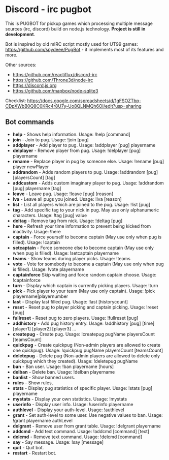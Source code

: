 # Discord - irc pugbot

This is PUGBOT for pickup games which processing multiple message sources (irc, discord) build on node.js technology. **Project is still in development**.

Bot is inspired by old mIRC script mostly used for UT99 games: https://github.com/spydeee/PugBot - it implements most of its features and more.

Other sources:

* https://github.com/reactiflux/discord-irc
* https://github.com/Throne3d/node-irc
* https://discord.js.org
* https://github.com/mapbox/node-sqlite3

Checklist: https://docs.google.com/spreadsheets/d/1gFSOZTbp-CDpXWbB0Q8C0KRc4r8U7y-Uo8QLNMQh6OI/edit?usp=sharing

## Bot commands

* **help** - Shows help information. Usage: !help [command]
* **join** - Join to pug. Usage: !join [pug]
* **addplayer** - Add player to pug. Usage: !addplayer [pug] playername
* **delplayer** - Remove player from pug. Usage: !delplayer [pug] playername
* **rename** - Replace player in pug by someone else. Usage: !rename [pug] player newPlayer
* **addrandom** - Adds random players to pug. Usage: !addrandom [pug] [playersCount] [tag]
* **addcustom** - Adds custom imaginary player to pug. Usage: !addrandom [pug] playername [tag]
* **leave** - Leave pug. Usage: !leave [pug] [reason]
* **lva** - Leave all pugs you joined. Usage: !lva [reason]
* **list** - List all players which are joined to the pug. Usage: !list [pug]
* **tag** - Add specific tag to your nick in pug. May use only alphanumeric characters. Usage: !tag [pug] value
* **deltag** - Remove tag from nick. Usage: !deltag [pug]
* **here** - Refresh your time information to prevent being kicked from inactivity. Usage: !here
* **captain** - Force yourself to become captain (May use only when pug is filled). Usage: !captain
* **setcaptain** - Force someone else to become captain (May use only when pug is filled). Usage: !setcaptain playername
* **teams** - Show teams during player picks. Usage: !teams
* **vote** - Vote for somebody to become a captain (May use only when pug is filled). Usage: !vote playername
* **captainforce** Skip waiting and force random captain choose. Usage: !captainforce
* **turn** - Display which captain is currently picking players. Usage: !turn
* **pick** - Pick player to your team (May use only captain). Usage: !pick playername|playernumber
* **last** - Display last filled pug. Usage: !last [historycount]
* **reset** - Reset pug to player picking and captain picking. Usage: !reset [pug]
* **fullreset** - Reset pug to zero players. Usage: !fullreset [pug]
* **addhistory** - Add pug history entry. Usage: !addhistory [pug] [time] [player1] [player2] [player3] ...
* **createpug** - Create pug. Usage: !createpug pugName playersCount [teamsCount]
* **quickpug** - Create quickpug (Non-admin players are allowed to create one quickpug). Usage: !quickpug pugName playersCount [teamsCount]
* **deletepug** - Delete pug (Non-admin players are allowed to delete only quickpug which they created). Usage: !deletepug pugName
* **ban** - Ban user. Usage: !ban playername [hours]
* **delban** - Delete ban. Usage: !delban playername
* **banlist** - Show banned users.
* **rules** - Show rules,
* **stats** - Display pug statistics of specific player. Usage: !stats [pug] playername
* **mystats** - Display your own statistics. Usage: !mystats
* **userinfo** - Display user info. Usage: !userinfo playername
* **authlevel** - Display your auth-level. Usage: !authlevel
* **grant** - Set auth-level to some user. Use negative values to ban. Usage: !grant playername authLevel
* **delgrant** - Remove user from grant table. Usage: !delgrant playername
* **addcmd** - Add text command. Usage: !addcmd [command] [text]
* **delcmd** - Remove text command. Usage: !delcmd [command]
* **say** - Say message. Usage: !say [message]
* **quit** - Quit bot.
* **restart** - Restart bot.
            
